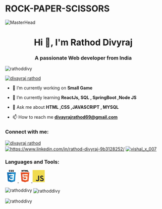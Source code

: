 # ROCK-PAPER-SCISSORS
![MasterHead](https://media.licdn.com/dms/image/D4D12AQHN58g4mUfHrA/article-cover_image-shrink_600_2000/0/1679867911154?e=2147483647&v=beta&t=2r9IjTE48NU6a3iSdDC5gP1-hrUcfa0M8y5s3cX_2vw)
<h1 align="center">Hi 👋, I'm Rathod Divyraj</h1>
<h3 align="center">A passionate Web developer from India</h3>

<p align="left"> <img src="https://komarev.com/ghpvc/?username=rathoddivy&label=Profile%20views&color=0e75b6&style=flat" alt="rathoddivy" /> </p>

<p align="left"> <a href="https://twitter.com/divayraj rathod" target="blank"><img src="https://img.shields.io/twitter/follow/divayraj rathod?logo=twitter&style=for-the-badge" alt="divayraj rathod" /></a> </p>

- 🔭 I’m currently working on **Small Game**

- 🌱 I’m currently learning **ReactJs, SQL , SpringBoot ,Node JS**

- 💬 Ask me about **HTML ,CSS ,JAVASCRIPT , MYSQL**

- 📫 How to reach me **divayrajrathod69@gmail.com**

<h3 align="left">Connect with me:</h3>
<p align="left">
<a href="https://twitter.com/divayraj rathod" target="blank"><img align="center" src="https://raw.githubusercontent.com/rahuldkjain/github-profile-readme-generator/master/src/images/icons/Social/twitter.svg" alt="divayraj rathod" height="30" width="40" /></a>
<a href="https://linkedin.com/in/https://www.linkedin.com/in/rathod-divyraj-9b3128252/" target="blank"><img align="center" src="https://raw.githubusercontent.com/rahuldkjain/github-profile-readme-generator/master/src/images/icons/Social/linked-in-alt.svg" alt="https://www.linkedin.com/in/rathod-divyraj-9b3128252/" height="30" width="40" /></a>
<a href="https://instagram.com/vishal_x_007" target="blank"><img align="center" src="https://raw.githubusercontent.com/rahuldkjain/github-profile-readme-generator/master/src/images/icons/Social/instagram.svg" alt="vishal_x_007" height="30" width="40" /></a>
</p>

<h3 align="left">Languages and Tools:</h3>
<p align="left"> <a href="https://www.w3schools.com/css/" target="_blank" rel="noreferrer"> <img src="https://raw.githubusercontent.com/devicons/devicon/master/icons/css3/css3-original-wordmark.svg" alt="css3" width="40" height="40"/> </a> <a href="https://www.w3.org/html/" target="_blank" rel="noreferrer"> <img src="https://raw.githubusercontent.com/devicons/devicon/master/icons/html5/html5-original-wordmark.svg" alt="html5" width="40" height="40"/> </a> <a href="https://developer.mozilla.org/en-US/docs/Web/JavaScript" target="_blank" rel="noreferrer"> <img src="https://raw.githubusercontent.com/devicons/devicon/master/icons/javascript/javascript-original.svg" alt="javascript" width="40" height="40"/> </a> </p>

<p><img align="left" src="https://github-readme-stats.vercel.app/api/top-langs?username=rathoddivy&show_icons=true&locale=en&layout=compact" alt="rathoddivy" /></p>

<p>&nbsp;<img align="center" src="https://github-readme-stats.vercel.app/api?username=rathoddivy&show_icons=true&locale=en" alt="rathoddivy" /></p>

<p><img align="center" src="https://github-readme-streak-stats.herokuapp.com/?user=rathoddivy&" alt="rathoddivy" /></p>

